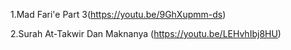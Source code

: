 
   1.Mad Fari'e Part 3(https://youtu.be/9GhXupmm-ds)


   2.Surah At-Takwir Dan Maknanya (https://youtu.be/LEHvhIbj8HU)
